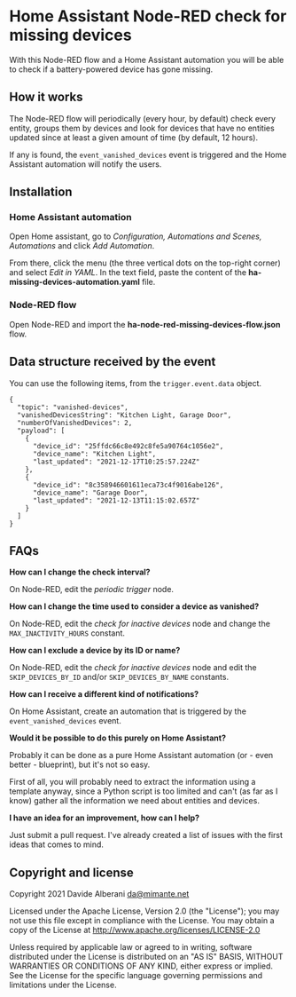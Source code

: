 # Home Assistant Node-RED check for missing devices

With this Node-RED flow and a Home Assistant automation you will be able to check if a battery-powered device has gone missing.


## How it works

The Node-RED flow will periodically (every hour, by default) check every entity, groups them by devices and look for devices that have no entities updated since at least a given amount of time (by default, 12 hours).

If any is found, the `event_vanished_devices` event is triggered and the Home Assistant automation will notify the users.


## Installation

### Home Assistant automation

Open Home assistant, go to *Configuration, Automations and Scenes, Automations* and click *Add Automation*.

From there, click the menu (the three vertical dots on the top-right corner) and select *Edit in YAML*. In the text field, paste the content of the **ha-missing-devices-automation.yaml** file.


### Node-RED flow

Open Node-RED and import the **ha-node-red-missing-devices-flow.json** flow.


## Data structure received by the event


You can use the following items, from the `trigger.event.data` object.

```
{
  "topic": "vanished-devices",
  "vanishedDevicesString": "Kitchen Light, Garage Door",
  "numberOfVanishedDevices": 2,
  "payload": [
    {
      "device_id": "25ffdc66c8e492c8fe5a90764c1056e2",
      "device_name": "Kitchen Light",
      "last_updated": "2021-12-17T10:25:57.224Z"
    },
    {
      "device_id": "8c358946601611eca73c4f9016abe126",
      "device_name": "Garage Door",
      "last_updated": "2021-12-13T11:15:02.657Z"
    }
  ]
}
```

## FAQs

**How can I change the check interval?**

On Node-RED, edit the *periodic trigger* node.

**How can I change the time used to consider a device as vanished?**

On Node-RED, edit the *check for inactive devices* node and change the `MAX_INACTIVITY_HOURS` constant.

**How can I exclude a device by its ID or name?**

On Node-RED, edit the *check for inactive devices* node and edit the `SKIP_DEVICES_BY_ID` and/or `SKIP_DEVICES_BY_NAME` constants.

**How can I receive a different kind of notifications?**

On Home Assistant, create an automation that is triggered by the `event_vanished_devices` event.

**Would it be possible to do this purely on Home Assistant?**

Probably it can be done as a pure Home Assistant automation (or - even better - blueprint), but it's not so easy.

First of all, you will probably need to extract the information using a template anyway, since a Python script is too limited and can't (as far as I know) gather all the information we need about entities and devices.

**I have an idea for an improvement, how can I help?**

Just submit a pull request. I've already created a list of issues with the first ideas that comes to mind.


## Copyright and license

Copyright 2021 Davide Alberani <da@mimante.net>

Licensed under the Apache License, Version 2.0 (the "License");
you may not use this file except in compliance with the License.
You may obtain a copy of the License at http://www.apache.org/licenses/LICENSE-2.0

Unless required by applicable law or agreed to in writing, software
distributed under the License is distributed on an "AS IS" BASIS,
WITHOUT WARRANTIES OR CONDITIONS OF ANY KIND, either express or implied.
See the License for the specific language governing permissions and
limitations under the License.

